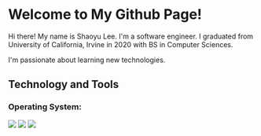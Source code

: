 # Welcome to My Github Page!

<p>Hi there! My name is Shaoyu Lee. I'm a software engineer. I graduated from University of California, Irvine in 2020 with BS in Computer Sciences. </p>
<p>I'm passionate about learning new technologies.</p>

## Technology and Tools
### Operating System:
![](https://img.shields.io/badge/-macOs-informational?style=flat-square&logo=apple&logoColor=white&color=E5E3C9&labelColor=black) ![](https://img.shields.io/badge/-Linux-informational?style=flat-square&logo=linux&logoColor=white&color=E5E3C9&labelColor=black) ![](https://img.shields.io/badge/-Windows-informational?style=flat-square&logo=windows&logoColor=white&color=E5E3C9&labelColor=black)
